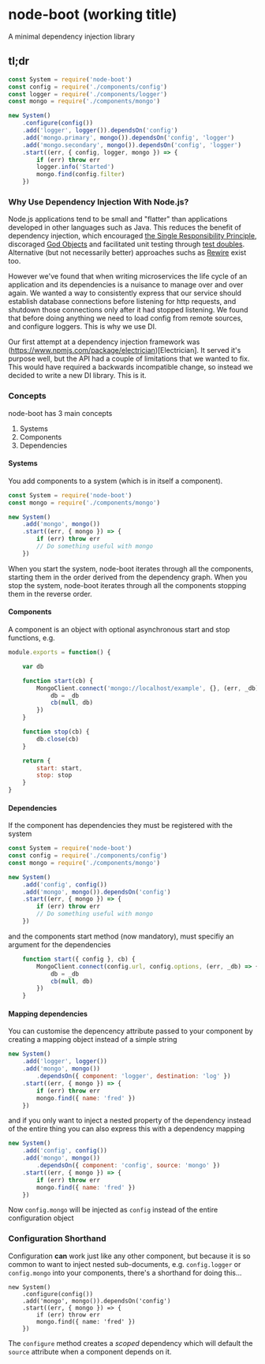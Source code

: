 # node-boot (working title)
A minimal dependency injection library

## tl;dr
```js
const System = require('node-boot')
const config = require('./components/config')
const logger = require('./components/logger')
const mongo = require('./components/mongo')

new System()
    .configure(config())
    .add('logger', logger()).dependsOn('config')
    .add('mongo.primary', mongo()).dependsOn('config', 'logger')
    .add('mongo.secondary', mongo()).dependsOn('config', 'logger')
    .start((err, { config, logger, mongo }) => {
        if (err) throw err
        logger.info('Started')
        mongo.find(config.filter)
    })
```

### Why Use Dependency Injection With Node.js?
Node.js applications tend to be small and "flatter" than applications developed in other languages such as Java. This reduces the benefit of dependency injection, which encouraged [the Single Responsibility Principle](https://en.wikipedia.org/wiki/Single_responsibility_principle), discoraged [God Objects](https://en.wikipedia.org/wiki/God_object) and facilitated unit testing through [test doubles](https://en.wikipedia.org/wiki/Test_double). Alternative (but not necessarily better) approaches suchs as [Rewire](https://www.npmjs.com/package/rewire) exist too.

However we've found that when writing microservices the life cycle of an application and its dependencies is a nuisance to manage over and over again. We wanted a way to consistently express that our service should establish database connections before listening for http requests, and shutdown those connections only after it had stopped listening. We found that before doing anything we need to load config from remote sources, and configure loggers. This is why we use DI.

Our first attempt at a dependency injection framework was (https://www.npmjs.com/package/electrician)[Electrician]. It served it's purpose well, but the API had a couple of limitations that we wanted to fix. This would have required a backwards incompatible change, so instead we decided to write a new DI library. This is it.

### Concepts
node-boot has 3 main concepts

1. Systems
2. Components
3. Dependencies

#### Systems
You add components to a system (which is in itself a component).
```js
const System = require('node-boot')
const mongo = require('./components/mongo')

new System()
    .add('mongo', mongo())
    .start((err, { mongo }) => {
        if (err) throw err
        // Do something useful with mongo
    })
```
When you start the system, node-boot iterates through all the components, starting them in the order derived from the dependency graph. When you stop the system, node-boot iterates through all the components stopping them in the reverse order.

#### Components
A component is an object with optional asynchronous start and stop functions, e.g.
```js
module.exports = function() {

    var db

    function start(cb) {
        MongoClient.connect('mongo://localhost/example', {}, (err, _db) => {
            db = _db
            cb(null, db)
        })
    }

    function stop(cb) {
        db.close(cb)
    }

    return {
        start: start,
        stop: stop
    }
}
```
#### Dependencies
If the component has dependencies they must be registered with the system
```js
const System = require('node-boot')
const config = require('./components/config')
const mongo = require('./components/mongo')

new System()
    .add('config', config())
    .add('mongo', mongo()).dependsOn('config')
    .start((err, { mongo }) => {
        if (err) throw err
        // Do something useful with mongo
    })
```
and the components start method (now mandatory), must specifiy an argument for the dependencies
```js
    function start({ config }, cb) {
        MongoClient.connect(config.url, config.options, (err, _db) => {
            db = _db
            cb(null, db)
        })
    }
```

#### Mapping dependencies
You can customise the depencency attribute passed to your component by creating a mapping object instead of a simple string
```js
new System()
    .add('logger', logger())
    .add('mongo', mongo())
        .dependsOn({ component: 'logger', destination: 'log' })
    .start((err, { mongo }) => {
        if (err) throw err
        mongo.find({ name: 'fred' })
    })
```
and if you only want to inject a nested property of the dependency instead of the entire thing you can also express this with a dependency mapping
```js
new System()
    .add('config', config())
    .add('mongo', mongo())
        .dependsOn({ component: 'config', source: 'mongo' })
    .start((err, { mongo }) => {
        if (err) throw err
        mongo.find({ name: 'fred' })
    })
```
Now ```config.mongo``` will be injected as ```config``` instead of the entire configuration object

### Configuration Shorthand
Configuration **can** work just like any other component, but because it is so common to want to inject nested sub-documents, e.g. ```config.logger``` or ```config.mongo``` into your components, there's a shorthand for doing this...
```
new System()
    .configure(config())
    .add('mongo', mongo()).dependsOn('config')
    .start((err, { mongo }) => {
        if (err) throw err
        mongo.find({ name: 'fred' })
    })
```
The ```configure``` method creates a *scoped* dependency which will default the ```source``` attribute when a component depends on it.
